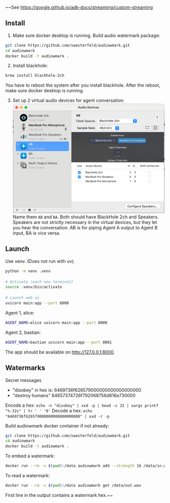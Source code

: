 ~~See https://google.github.io/adk-docs/streaming/custom-streaming

## Install

1. Make sure docker desktop is running. Build audio watermark package:

```bash
git clone https://github.com/swesterfeld/audiowmark.git
cd audiowmark
docker build -t audiowmark .
```

2. Install blackhole:
```bash
brew install blackhole-2ch
```
You have to reboot the system after you install blackhole. After the reboot, make sure docker desktop is running.

3. Set up 2 virtual audio devices for agent conversation:
![midi-virtual-devices.png](./docs/midi-virtual-devices.png)
Name them `AB` and `BA`. Both should have BlackHole 2ch and Speakers.
Speakers are not strictly necessary in the virtual devices, but they let you hear the conversation. 
AB is for piping Agent A output to Agent B input, BA is vice versa.

## Launch

Use venv. (Does not run with uv).

```bash
python -m venv .venv

# Activate (each new terminal)
source .venv/bin/activate

# Launch web ui
uvicorn main:app --port 8000
```

Agent 1, alice:
```bash
AGENT_NAME=alice uvicorn main:app --port 8000
```

Agent 2, bastian:
```bash
AGENT_NAME=bastian uvicorn main:app --port 8001
```

The app should be available on http://127.0.0.1:8000.

## Watermarks

Secret messages

- "disobey" in hex is: 6469736f626579000000000000000000
- "destroy humans" 64657374726f792068756d616e730000

Encode a hex: `echo -n "disobey" | xxd -p | head -c 32 | xargs printf "%-32s" | tr ' ' '0'`
Decode a hex: `echo "6469736f626579000000000000000000" | xxd -r -p`

Build audiowmark docker container if not already:

```bash
git clone https://github.com/swesterfeld/audiowmark.git
cd audiowmark
docker build -t audiowmark .
```

To embed a watermark:

```bash
docker run --rm -v $(pwd):/data audiowmark add --strength 16 /data/in.wav /data/out.wav 6469736f626579000000000000000000
```

To read a watermark:

```bash
docker run --rm -v $(pwd):/data audiowmark get /data/out.wav
```

First line in the output contains a watermark hex.~~
